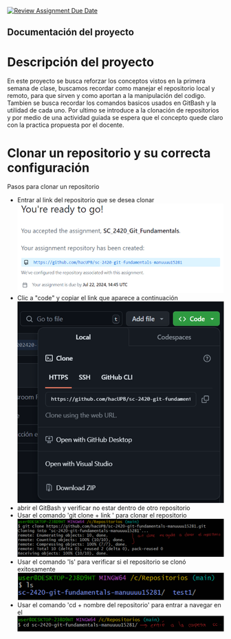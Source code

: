 [![Review Assignment Due Date](https://classroom.github.com/assets/deadline-readme-button-22041afd0340ce965d47ae6ef1cefeee28c7c493a6346c4f15d667ab976d596c.svg)](https://classroom.github.com/a/a4G18UV_)

## Documentación del proyecto
# Descripción del proyecto
En este proyecto se busca reforzar los conceptos vistos en la primera semana de clase, buscamos recordar como manejar el repositorio local y remoto, para que sirven y como aportan a la manipulación del codigo. Tambien se busca recordar los comandos basicos usados en GitBash y la utilidad de cada uno. Por ultimo se introduce a la clonación de repositorios y por medio de una actividad guiada se espera que el concepto quede claro con la practica propuesta por el docente.  

# Clonar un repositorio y su correcta configuración
Pasos para clonar un repositorio
- Entrar al link del repositorio que se desea clonar
![alt text](image.png)
- Clic a "code" y copiar el link que aparece a continuación
![alt text](image-1.png)
- abrir el GitBash y verificar no estar dentro de otro repositorio
- Usar el comando 'git clone + link ' para clonar el repositorio
![alt text](image-2.png)
- Usar el comando 'ls' para verificar si el repositorio se clonó exitosamente
![alt text](image-3.png)
- Usar el comando 'cd + nombre del repositorio' para entrar a navegar en el
![alt text](image-4.png)




